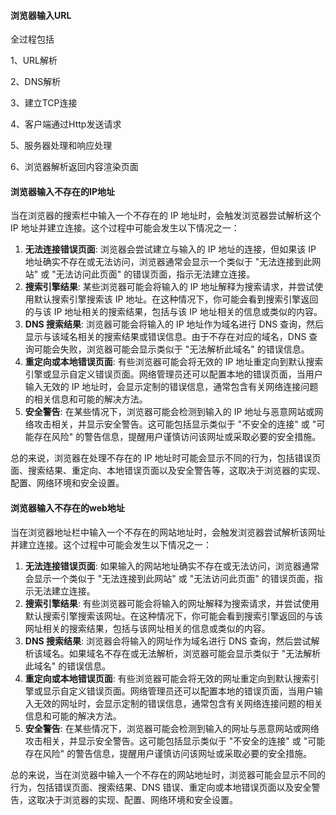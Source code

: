 

#### 浏览器输入URL

全过程包括

1、URL解析

2、DNS解析

3、建立TCP连接

4、客户端通过Http发送请求

5、服务器处理和响应处理

6、浏览器解析返回内容渲染页面



#### 浏览器输入不存在的IP地址




当在浏览器的搜索栏中输入一个不存在的 IP 地址时，会触发浏览器尝试解析这个 IP 地址并建立连接。这个过程中可能会发生以下情况之一：

1. **无法连接错误页面**: 浏览器会尝试建立与输入的 IP 地址的连接，但如果该 IP 地址确实不存在或无法访问，浏览器通常会显示一个类似于 "无法连接到此网站" 或 "无法访问此页面" 的错误页面，指示无法建立连接。
2. **搜索引擎结果**: 某些浏览器可能会将输入的 IP 地址解释为搜索请求，并尝试使用默认搜索引擎搜索该 IP 地址。在这种情况下，你可能会看到搜索引擎返回的与该 IP 地址相关的搜索结果，包括与该 IP 地址相关的信息或类似的内容。
3. **DNS 搜索结果**: 浏览器可能会将输入的 IP 地址作为域名进行 DNS 查询，然后显示与该域名相关的搜索结果或错误信息。由于不存在对应的域名，DNS 查询可能会失败，浏览器可能会显示类似于 "无法解析此域名" 的错误信息。
4. **重定向或本地错误页面**: 有些浏览器可能会将无效的 IP 地址重定向到默认搜索引擎或显示自定义错误页面。网络管理员还可以配置本地的错误页面，当用户输入无效的 IP 地址时，会显示定制的错误信息，通常包含有关网络连接问题的相关信息和可能的解决方法。
5. **安全警告**: 在某些情况下，浏览器可能会检测到输入的 IP 地址与恶意网站或网络攻击相关，并显示安全警告。这可能包括显示类似于 "不安全的连接" 或 "可能存在风险" 的警告信息，提醒用户谨慎访问该网址或采取必要的安全措施。

总的来说，浏览器在处理不存在的 IP 地址时可能会显示不同的行为，包括错误页面、搜索结果、重定向、本地错误页面以及安全警告等，这取决于浏览器的实现、配置、网络环境和安全设置。



#### 浏览器输入不存在的web地址

当在浏览器地址栏中输入一个不存在的网站地址时，会触发浏览器尝试解析该网址并建立连接。这个过程中可能会发生以下情况之一：

1. **无法连接错误页面**: 如果输入的网站地址确实不存在或无法访问，浏览器通常会显示一个类似于 "无法连接到此网站" 或 "无法访问此页面" 的错误页面，指示无法建立连接。
2. **搜索引擎结果**: 有些浏览器可能会将输入的网址解释为搜索请求，并尝试使用默认搜索引擎搜索该网址。在这种情况下，你可能会看到搜索引擎返回的与该网址相关的搜索结果，包括与该网址相关的信息或类似的内容。
3. **DNS 搜索结果**: 浏览器会将输入的网址作为域名进行 DNS 查询，然后尝试解析该域名。如果域名不存在或无法解析，浏览器可能会显示类似于 "无法解析此域名" 的错误信息。
4. **重定向或本地错误页面**: 有些浏览器可能会将无效的网址重定向到默认搜索引擎或显示自定义错误页面。网络管理员还可以配置本地的错误页面，当用户输入无效的网址时，会显示定制的错误信息，通常包含有关网络连接问题的相关信息和可能的解决方法。
5. **安全警告**: 在某些情况下，浏览器可能会检测到输入的网址与恶意网站或网络攻击相关，并显示安全警告。这可能包括显示类似于 "不安全的连接" 或 "可能存在风险" 的警告信息，提醒用户谨慎访问该网址或采取必要的安全措施。

总的来说，当在浏览器中输入一个不存在的网站地址时，浏览器可能会显示不同的行为，包括错误页面、搜索结果、DNS 错误、重定向或本地错误页面以及安全警告，这取决于浏览器的实现、配置、网络环境和安全设置。
